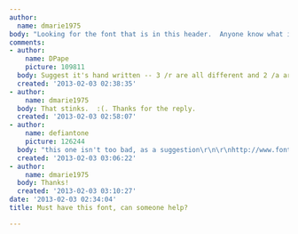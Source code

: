 ```yaml
---
author:
  name: dmarie1975
body: "Looking for the font that is in this header.  Anyone know what it is?\r\nhttp://saramorrisphotography.com/"
comments:
- author:
    name: DPape
    picture: 109811
  body: Suggest it's hand written -- 3 /r are all different and 2 /a are not the same...
  created: '2013-02-03 02:38:35'
- author:
    name: dmarie1975
  body: That stinks.  :(. Thanks for the reply.
  created: '2013-02-03 02:58:07'
- author:
    name: defiantone
    picture: 126244
  body: "this one isn't too bad, as a suggestion\r\n\r\nhttp://www.fontshop.com/fonts/singles/borges_lettering/bounce_script_regular_ot/"
  created: '2013-02-03 03:06:22'
- author:
    name: dmarie1975
  body: Thanks!
  created: '2013-02-03 03:10:27'
date: '2013-02-03 02:34:04'
title: Must have this font, can someone help?

---
```

